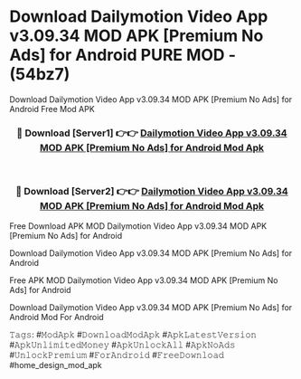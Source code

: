 # Download Dailymotion Video App v3.09.34 MOD APK [Premium No Ads] for Android PURE MOD - (54bz7)
Download Dailymotion Video App v3.09.34 MOD APK [Premium No Ads] for Android Free Mod APK

<div align="center">
<h3>🔴 Download [Server1] 👉👉 <a href="https://apk-comot.site?title=Dailymotion_Video_App_v3.09.34_MOD_APK_[Premium_No_Ads]_for_Android">Dailymotion Video App v3.09.34 MOD APK [Premium No Ads] for Android Mod Apk</a></h3><br>

<h3>🔴 Download [Server2] 👉👉 <a href="https://apk-comot.site?title=Dailymotion_Video_App_v3.09.34_MOD_APK_[Premium_No_Ads]_for_Android">Dailymotion Video App v3.09.34 MOD APK [Premium No Ads] for Android Mod Apk</a></h3>
</div>


Free Download APK MOD Dailymotion Video App v3.09.34 MOD APK [Premium No Ads] for Android

Download Dailymotion Video App v3.09.34 MOD APK [Premium No Ads] for Android 

Free APK MOD Dailymotion Video App v3.09.34 MOD APK [Premium No Ads] for Android 

Download Dailymotion Video App v3.09.34 MOD APK [Premium No Ads] for Android Mod For Android

𝚃𝚊𝚐𝚜: #𝙼𝚘𝚍𝙰𝚙𝚔 #𝙳𝚘𝚠𝚗𝚕𝚘𝚊𝚍𝙼𝚘𝚍𝙰𝚙𝚔 #𝙰𝚙𝚔𝙻𝚊𝚝𝚎𝚜𝚝𝚅𝚎𝚛𝚜𝚒𝚘𝚗 #𝙰𝚙𝚔𝚄𝚗𝚕𝚒𝚖𝚒𝚝𝚎𝚍𝙼𝚘𝚗𝚎𝚢 #𝙰𝚙𝚔𝚄𝚗𝚕𝚘𝚌𝚔𝙰𝚕𝚕 #𝙰𝚙𝚔𝙽𝚘𝙰𝚍𝚜 #𝚄𝚗𝚕𝚘𝚌𝚔𝙿𝚛𝚎𝚖𝚒𝚞𝚖 #𝙵𝚘𝚛𝙰𝚗𝚍𝚛𝚘𝚒𝚍 #𝙵𝚛𝚎𝚎𝙳𝚘𝚠𝚗𝚕𝚘𝚊𝚍 #home_design_mod_apk
